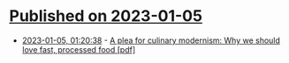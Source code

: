 # [Published on 2023-01-05](index.md)

* [2023-01-05, 01:20:38](https://news.ycombinator.com/item?id=34254614) - [A plea for culinary modernism: Why we should love fast, processed food [pdf]](https://www.rachellaudan.com/wp-content/uploads/2007/12/plea-for-culinary-modernism.pdf)
